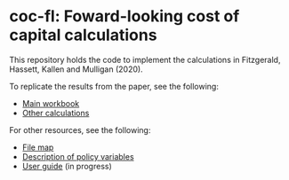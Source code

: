 # coc-fl: Foward-looking cost of capital calculations

This repository holds the code to implement the calculations in Fitzgerald, Hassett, Kallen and Mulligan (2020). 

To replicate the results from the paper, see the following:
 - [Main workbook](https://github.com/codykallen/coc-fl/blob/master/main_work.py)
 - [Other calculations](https://github.com/codykallen/coc-fl/blob/master/other-taxcalc.py)

For other resources, see the following:
 - [File map](https://github.com/codykallen/coc-fl/blob/master/docs/file-map.md)
 - [Description of policy variables](https://github.com/codykallen/coc-fl/blob/master/docs/policy-variables.md)
 - [User guide](https://github.com/codykallen/coc-fl/blob/master/docs/user-guide.md) (in progress)

